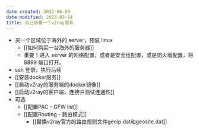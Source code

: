 ```yaml
---
date created: 2022-06-09
date modified: 2023-03-14
title: 自己部署一个v2ray服务
---
```

- 买一个区域位于海外的 server，预装 linux
	- [[如何购买一台海外的服务器]]
	- 重要！进入 server 的网络配置，或者是安全组配置，或是防火墙配置，将 8899 端口打开。
- ssh 登录，执行后续
- [[安装docker服务]]
- [[启动v2ray的服务端的docker镜像]]
- [[启动v2ray的客户端，连接并测试连通性]]
- 可选
	- [[配置PAC - GFW list]]
	- [[配置Routing - 路由模式]]
		- [[替换v2ray官方的路由规则文件geoip.dat和geosite.dat]]
